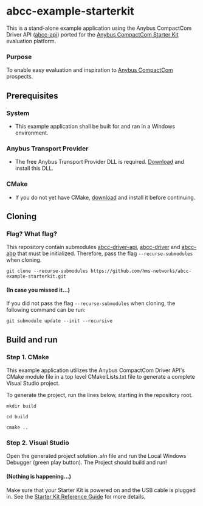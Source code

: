# abcc-example-starterkit
This is a stand-alone example application using the Anybus CompactCom Driver API ([abcc-api](https://github.com/hms-networks/abcc-driver-api)) ported for the [Anybus CompactCom Starter Kit](https://anybus.com/starterkit40) evaluation platform.
### Purpose
To enable easy evaluation and inspiration to [Anybus CompactCom](https://www.hms-networks.com/embedded-network-interfaces) prospects.

## Prerequisites
### System
- This example application shall be built for and ran in a Windows environment.
### Anybus Transport Provider
- The free Anybus Transport Provider DLL is required. [Download](https://hmsnetworks.blob.core.windows.net/nlw/docs/default-source/products/anybus/monitored/software/hms-anybus-transport-provider-1.zip?sfvrsn=e636aad6_44) and install this DLL.
### CMake
- If you do not yet have CMake, [download](https://cmake.org/download/) and install it before continuing.

## Cloning
### Flag? What flag?
This repository contain submodules [abcc-driver-api](https://github.com/hms-networks/abcc-api), [abcc-driver](https://github.com/hms-networks/abcc-driver) and [abcc-abp](https://github.com/hms-networks/abcc-abp) that must be initialized. Therefore, pass the flag `--recurse-submodules` when cloning.

```
git clone --recurse-submodules https://github.com/hms-networks/abcc-example-starterkit.git
```
#### (In case you missed it...)
If you did not pass the flag `--recurse-submodules` when cloning, the following command can be run:
```
git submodule update --init --recursive
```

## Build and run
### Step 1. CMake
This example application utilizes the Anybus CompactCom Driver API's CMake module file in a top level CMakelLists.txt file to generate a complete Visual Studio project.

To generate the project, run the lines below, starting in the repository root.
```
mkdir build
```
```
cd build
```
```
cmake ..
```

### Step 2. Visual Studio
Open the generated project solution *.sln* file and run the Local Windows Debugger (green play button). The Project should build and run!
#### (Nothing is happening...)
Make sure that your Starter Kit is powered on and the USB cable is plugged in. See the [Starter Kit Reference Guide](https://hmsnetworks.blob.core.windows.net/nlw/docs/default-source/products/anybus/manuals-and-guides---manuals/hms-hmsi-27-224.pdf?sfvrsn=8dfb9d6_20) for more details.

